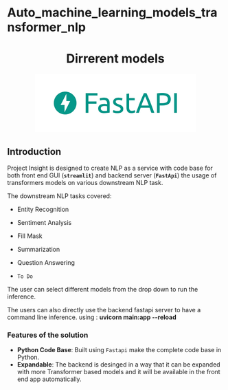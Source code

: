 # Auto_machine_learning_models_transformer_nlp
<h1 align="center">Dirrerent models</h1>


<p align="center">
<img alt="Auto ML" src="fastapi.png">
</p>


## Introduction

Project Insight is designed to create NLP as a service with code base for both front end GUI (**`streamlit`**)  and backend server (**`FastApi`**) the usage of transformers models on various downstream NLP task.

The downstream NLP tasks covered:

* Entity Recognition

* Sentiment Analysis

* Fill Mask

* Summarization

* Question Answering 

* `To Do`

The user can select different models from the drop down to run the inference.

The users can also directly use the backend fastapi server to have a command line inference. 
using :
        <b>  uvicorn main:app --reload  </b>

<a id='section01a'></a>

### Features of the solution

* **Python Code Base**: Built using `Fastapi` make the complete code base in Python.
* **Expandable**: The backend is desinged in a way that it can be expanded with more Transformer based models and it will be available in the front end app automatically. 




